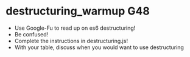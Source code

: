 # destructuring_warmup G48

- Use Google-Fu to read up on es6 destructuring!
- Be confused!
- Complete the instructions in destructuring.js!
- With your table, discuss when you would want to use destructuring 
